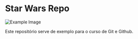 # Star Wars Repo



![Example Image](https://i5.walmartimages.com/asr/c4a76f38-48ea-4790-885d-8778bf3481da_1.46de4e7a195d7345c63e3f7ad00fa025.jpeg)

Este repositório serve de exemplo para o curso de Git e Github.